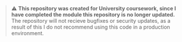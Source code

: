 > :warning: **This repository was created for University coursework, since I have completed the module this repository is no longer updated.** The repository will not recieve bugfixes or security updates, as a result of this I do not recommend using this code in a production environment.
